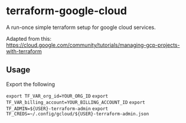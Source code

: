 
# terraform-google-cloud

A run-once simple terraform setup for google cloud services.

Adapted from this: https://cloud.google.com/community/tutorials/managing-gcp-projects-with-terraform


## Usage

Export the following

`export TF_VAR_org_id=YOUR_ORG_ID`
`export TF_VAR_billing_account=YOUR_BILLING_ACCOUNT_ID`
`export TF_ADMIN=${USER}-terraform-admin`
`export TF_CREDS=~/.config/gcloud/${USER}-terraform-admin.json`


